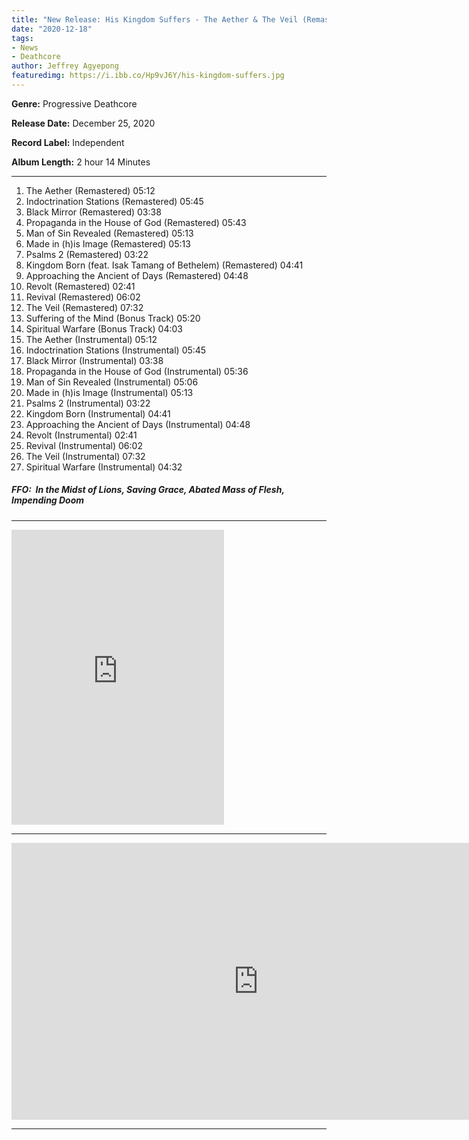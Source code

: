 ```yaml
---
title: "New Release: His Kingdom Suffers - The Aether & The Veil (Remastered & Instrumentals)"
date: "2020-12-18"
tags:
- News
- Deathcore
author: Jeffrey Agyepong
featuredimg: https://i.ibb.co/Hp9vJ6Y/his-kingdom-suffers.jpg
---
```


**Genre:** Progressive Deathcore

**Release Date:** December 25, 2020

**Record Label:** Independent

**Album Length:** 2 hour 14 Minutes

<hr>

1. The Aether (Remastered) 05:12 
2. Indoctrination Stations (Remastered) 05:45 
3. Black Mirror (Remastered) 03:38 
4. Propaganda in the House of God (Remastered) 05:43 
5. Man of Sin Revealed (Remastered) 05:13 
6. Made in (h)is Image (Remastered) 05:13 
7. Psalms 2 (Remastered) 03:22 
8. Kingdom Born (feat. Isak Tamang of Bethelem) (Remastered) 04:41 
9. Approaching the Ancient of Days (Remastered) 04:48 
10. Revolt (Remastered) 02:41 
11. Revival (Remastered) 06:02 
12. The Veil (Remastered) 07:32 
13. Suffering of the Mind (Bonus Track) 05:20 
14. Spiritual Warfare (Bonus Track) 04:03 
15. The Aether (Instrumental) 05:12 
16. Indoctrination Stations (Instrumental) 05:45 
17. Black Mirror (Instrumental) 03:38 
18. Propaganda in the House of God (Instrumental) 05:36 
19. Man of Sin Revealed (Instrumental) 05:06 
20. Made in (h)is Image (Instrumental) 05:13 
21. Psalms 2 (Instrumental) 03:22 
22. Kingdom Born (Instrumental) 04:41 
23. Approaching the Ancient of Days (Instrumental) 04:48 
24. Revolt (Instrumental) 02:41 
25. Revival (Instrumental) 06:02 
26. The Veil (Instrumental) 07:32 
27. Spiritual Warfare (Instrumental) 04:32

##### FFO:  In the Midst of Lions, Saving Grace, Abated Mass of Flesh, Impending Doom

* * *

<iframe style="border: 0; width: 340px; height: 472px;" src="https://bandcamp.com/EmbeddedPlayer/album=491218250/size=large/bgcol=ffffff/linkcol=0687f5/artwork=small/transparent=true/" seamless><a href="https://hiskingdomsuffers1.bandcamp.com/album/the-aether-the-veil-remastered-instrumentals-2">The Aether &amp; The Veil (Remastered &amp; Instrumentals) by His Kingdom Suffers</a></iframe>


* * *
<div class="video-container">
<iframe frameborder="0" scrolling="no" marginheight="0" marginwidth="0"width="788.54" height="443" type="text/html" src="https://www.youtube.com/embed/rsC95fTHczU?autoplay=0&fs=0&iv_load_policy=3&showinfo=0&rel=0&cc_load_policy=0&start=0&end=0&origin=https://youtubeembedcode.com"><div><small><a href="https://youtubeembedcode.com/es/">youtubeembedcode.com/es/</a></small></div><div><small><a href="https://www.jubler.org/">buy bulk traffic</a></small></div></iframe>
</div>

<hr>